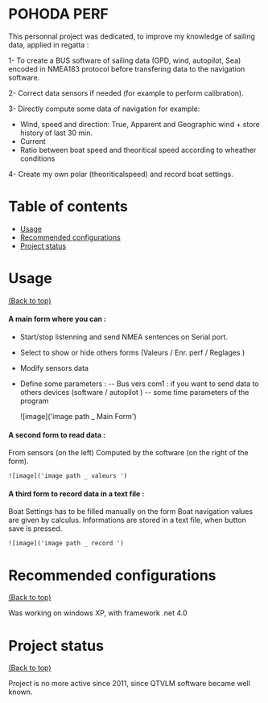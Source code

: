 # POHODA PERF
This personnal project was dedicated, to improve my knowledge of sailing data, applied in regatta : 

1- To create a BUS software of sailing data (GPD, wind, autopilot, Sea) encoded in NMEA183 protocol before transfering data to the navigation software.

2- Correct data sensors if needed (for example to perform calibration).

3- Directly compute some data of navigation for example: 
- Wind, speed and direction: True, Apparent and Geographic wind + store history of last 30 min.
- Current
- Ratio between boat speed and theoritical speed according to wheather conditions

4- Create my own polar (theoriticalspeed) and record boat settings.


# Table of contents

- [Usage](#usage)
- [Recommended configurations](#recommended-configurations)
- [Project status](#Project-status)


# Usage
[(Back to top)](#table-of-contents)

#### A main form where you can :
- Start/stop listenning and send NMEA sentences on Serial port.
- Select to show or hide others forms (Valeurs / Enr. perf / Reglages )
- Modify sensors data

- Define some parameters :
-- Bus vers com1 : if you want to send data to others devices (software / autopilot )
-- some time parameters of the program
			
	![image]('image path _ Main Form')
			
#### A second form to read data :
From sensors (on the left)
Computed by the software (on the right of the form).
	
	![image]('image path _ valeurs ')
	
#### A third form to record data in a text file :
Boat Settings has to be filled manually on the form
Boat navigation values are given by calculus.
Informations are stored in a text file, when button save is pressed.
	
	![image]('image path _ record ')


# Recommended configurations
[(Back to top)](#table-of-contents)

Was working on windows XP, with framework .net 4.0


# Project status
[(Back to top)](#table-of-contents)

   Project is no more active since 2011, since QTVLM software became well known.

